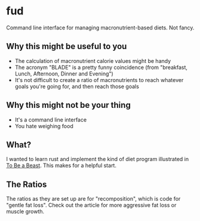 # fud

Command line interface for managing macronutrient-based diets. Not fancy.

## Why this might be useful to you

- The calculation of macronutrient calorie values might be handy
- The acronym "BLADE" is a pretty funny coincidence (from "breakfast, Lunch, Afternoon, Dinner and Evening")
- It's not difficult to create a ratio of macronutrients to reach whatever goals you're going for, and then reach those goals

## Why this might not be your thing

- It's a command line interface
- You hate weighing food

## What?

I wanted to learn rust and implement the kind of diet program illustrated in
[To Be a Beast](https://www.barbellmedicine.com/blog/584-2/). This makes for a 
helpful start.

## The Ratios

The ratios as they are set up are for "recomposition", which is code for
"gentle fat loss". Check out the article for more aggressive fat loss or muscle
growth.
